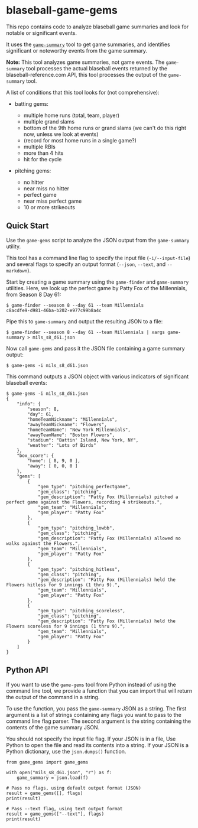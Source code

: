 # blaseball-game-gems

This repo contains code to analyze blaseball game summaries
and look for notable or significant events.

It uses the [`game-summary`](https://github.com/ch4zm/blaseball-game-summary)
tool to get game summaries, and identifies significant or noteworthy
events from the game summary.

**Note:** This tool analyzes game summaries, not game events. The `game-summary` tool
processes the actual blaseball events returned by the blaseball-reference.com API,
this tool processes the output of the `game-summary` tool.

A list of conditions that this tool looks for (not comprehensive):

* batting gems:

    * multiple home runs (total, team, player)
    * multiple grand slams
    * bottom of the 9th home runs or grand slams (we can't do this right now, unless we look at events)
    * (record for most home runs in a single game?)
    * multiple RBIs
    * more than 4 hits
    * hit for the cycle

* pitching gems:

    * no hitter
    * near miss no hitter
    * perfect game
    * near miss perfect game
    * 10 or more strikeouts

## Quick Start

Use the `game-gems` script to analyze the JSON output from the
`game-summary` utility.

This tool has a command line flag to specify the input file (`-i/--input-file`)
and several flags to specify an output format (`--json`, `--text`, and `--markdown`).

Start by creating a game summary using the `game-finder` and `game-summary`
utilities. Here, we look up the perfect game by Patty Fox of the Millennials,
from Season 8 Day 61:

```
$ game-finder --season 8 --day 61 --team Millennials
c8acdfe9-d981-46ba-b202-e977c99b8a4c
```

Pipe this to `game-summary` and output the resulting JSON to a file:

```
$ game-finder --season 8 --day 61 --team Millennials | xargs game-summary > mils_s8_d61.json
```

Now call `game-gems` and pass it the JSON file containing a game summary output:

```text
$ game-gems -i mils_s8_d61.json
```

This command outputs a JSON object with various indicators of significant blaseball events:

```text
$ game-gems -i mils_s8_d61.json
{
    "info": {
        "season": 8,
        "day": 61,
        "homeTeamNickname": "Millennials",
        "awayTeamNickname": "Flowers",
        "homeTeamName": "New York Millennials",
        "awayTeamName": "Boston Flowers",
        "stadium": "Battin' Island, New York, NY",
        "weather": "Lots of Birds"
    },
    "box_score": {
        "home": [ 8, 9, 0 ],
        "away": [ 0, 0, 0 ]
    },
    "gems": [
        {
            "gem_type": "pitching_perfectgame",
            "gem_class": "pitching",
            "gem_description": "Patty Fox (Millennials) pitched a perfect game against the Flowers, recording 4 strikeouts.",
            "gem_team": "Millennials",
            "gem_player": "Patty Fox"
        },
        {
            "gem_type": "pitching_lowbb",
            "gem_class": "pitching",
            "gem_description": "Patty Fox (Millennials) allowed no walks against the Flowers.",
            "gem_team": "Millennials",
            "gem_player": "Patty Fox"
        },
        {
            "gem_type": "pitching_hitless",
            "gem_class": "pitching",
            "gem_description": "Patty Fox (Millennials) held the Flowers hitless for 9 innings (1 thru 9).",
            "gem_team": "Millennials",
            "gem_player": "Patty Fox"
        },
        {
            "gem_type": "pitching_scoreless",
            "gem_class": "pitching",
            "gem_description": "Patty Fox (Millennials) held the Flowers scoreless for 9 innings (1 thru 9).",
            "gem_team": "Millennials",
            "gem_player": "Patty Fox"
        }
    ]
}
```

## Python API

If you want to use the `game-gems` tool from Python instead of
using the command line tool, we provide a function that you can
import that will return the output of the command in a string.

To use the function, you pass the `game-summary` JSON as a string.
The first argument is a list of strings containing any flags you
want to pass to the command line flag parser. The second argument
is the string containing the contents of the game summary JSON.

You should not specify the input file flag. If your JSON is in a file,
Use Python to open the file and read its contents into a string.
If your JSON is a Python dictionary, use the `json.dumps()` function.

```
from game_gems import game_gems

with open("mils_s8_d61.json", "r") as f:
    game_summary = json.load(f)

# Pass no flags, using default output format (JSON)
result = game_gems([], flags)
print(result)

# Pass --text flag, using text output format
result = game_gems(["--text"], flags)
print(result)
```

